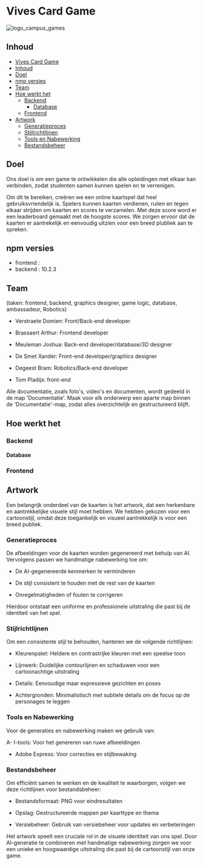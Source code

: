 # Vives Card Game

![logo_campus_games](https://github.com/user-attachments/assets/83abe292-f3c2-4d02-8858-8ffd983cb7be)

## Inhoud
- [Vives Card Game](#Vives-Card-game)
- [Inhoud](#Inhoud)
- [Doel](#Doel)
- [nmp versies](#nmp-versies)
- [Team](#Team)
- [Hoe werkt het](#Hoe-werkt-het)
  - [Backend](#Backend)
    - [Database](#Database)
  - [Frontend](#Frontend)
- [Artwork](#Artwork)
    - [Generatieproces](#Generatieproces)
    - [Stijlrichtlijnen](#Stijlrichtlijnen)
    - [Tools en Nabewerking](#Tools-en-Nabewerking)
    - [Bestandsbeheer](#Bestandsbeheer)

## Doel
Ons doel is om een game te ontwikkelen die alle opleidingen met elkaar kan verbinden, zodat studenten samen kunnen spelen en te verrenigen. 

Om dit te bereiken, creëren we een online kaartspel dat heel gebruiksvriendelijk is. Spelers kunnen kaarten verdienen, ruilen en tegen elkaar strijden om kaarten en scores te verzamelen. Met deze score word er een leaderboard gemaakt met de hoogste scores. We zorgen ervoor dat de kaarten er aantrekelijk en eenvoudig uitzien voor een breed plubliek aan te spreken.

## npm versies
- frontend : 
- backend : 10.2.3

## Team
(taken: frontend, backend, graphics designer, game logic, database, ambassadeur, Robotics)

- Verstraete Domien: Front/Back-end developer

- Brassaert Arthur: Frontend developer

- Meuleman Joshua: Back-end developer/database/3D designer

- De Smet Xander: Front-end developer/graphics designer

- Degeest Bram: Robotics/Back-end developer

- Tom Pladijs: front-end

Alle documentatie, zoals foto's, video's en documenten, wordt gedeeld in de map 'Documentatie'. Maak voor elk onderwerp een aparte map binnen de 'Documentatie'-map, zodat alles overzichtelijk en gestructureerd blijft.

## Hoe werkt het

### Backend

#### Database



### Frontend



## Artwork

Een belangrijk onderdeel van de kaarten is het artwork, dat een herkenbare en aantrekkelijke visuele stijl moet hebben. We hebben gekozen voor een cartoonstijl, omdat deze toegankelijk en visueel aantrekkelijk is voor een breed publiek.

### Generatieproces
De afbeeldingen voor de kaarten worden gegenereerd met behulp van AI. Vervolgens passen we handmatige nabewerking toe om:

- De AI-gegenereerde kenmerken te verminderen

- De stijl consistent te houden met de rest van de kaarten

- Onregelmatigheden of fouten te corrigeren

Hierdoor ontstaat een uniforme en professionele uitstraling die past bij de identiteit van het spel.

### Stijlrichtlijnen
Om een consistente stijl te behouden, hanteren we de volgende richtlijnen:

- Kleurenpalet: Heldere en contrastrijke kleuren met een speelse toon

- Lijnwerk: Duidelijke contourlijnen en schaduwen voor een cartoonachtige uitstraling

- Details: Eenvoudige maar expressieve gezichten en poses

- Achtergronden: Minimalistisch met subtiele details om de focus op de personages te leggen

### Tools en Nabewerking
Voor de generaties en nabewerking maken we gebruik van:

A- I-tools: Voor het genereren van ruwe afbeeldingen

- Adobe Express: Voor correcties en stijlbewaking

### Bestandsbeheer
Om efficiënt samen te werken en de kwaliteit te waarborgen, volgen we deze richtlijnen voor bestandsbeheer:

- Bestandsformaat: PNG voor eindresultaten

- Opslag: Gestructureerde mappen per kaarttype en thema

- Versiebeheer: Gebruik van versiebeheer voor updates en verbeteringen


Het artwork speelt een cruciale rol in de visuele identiteit van ons spel. Door AI-generatie te combineren met handmatige nabewerking zorgen we voor een unieke en hoogwaardige uitstraling die past bij de cartoonstijl van onze game.

